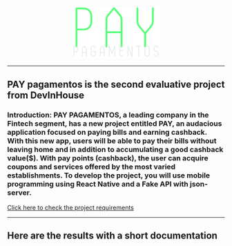 <p align="center">
  <img src="https://github.com/tiagodgy/PAY-PAGAMENTOS/blob/master/src/screens/images/logoPayPagamentos.png?raw=true" width="200" />
</p>
<hr/>
<h2>PAY pagamentos is the second evaluative project from DevInHouse</h2>
<h3> Introduction: PAY PAGAMENTOS, a leading company in the Fintech segment, has a new project entitled
PAY, an audacious application focused on paying bills and earning cashback. With this new app, users will be able to pay their bills without leaving home and in addition to accumulating a good cashback value($). With pay points (cashback), the user can acquire coupons and services offered by the most varied establishments.
To develop the project, you will use mobile programming using React Native and a
Fake API with json-server. </h3>
<a href="https://github.com/tiagodgy/PAY-PAGAMENTOS/blob/master/ProjectDetails.pdf">Click here to check the project requirements</a>
<hr/>
<h2> Here are the results with a short documentation </h2>
